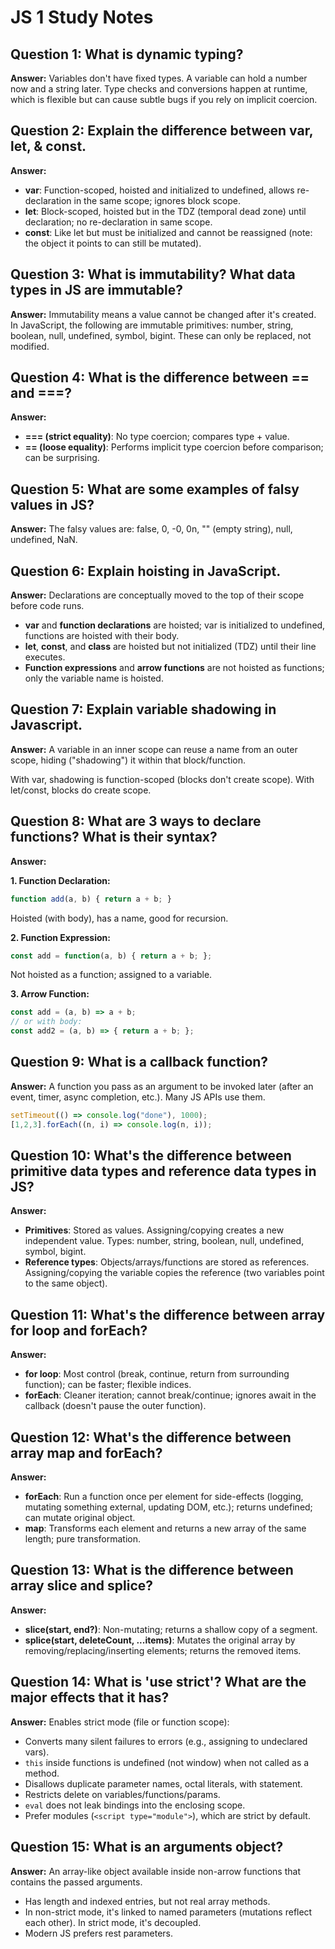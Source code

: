 # JS 1 Study Notes

## Question 1: What is dynamic typing?

**Answer:** Variables don't have fixed types. A variable can hold a number now and a string later. Type checks and conversions happen at runtime, which is flexible but can cause subtle bugs if you rely on implicit coercion.

## Question 2: Explain the difference between var, let, & const.

**Answer:** 
- **var**: Function-scoped, hoisted and initialized to undefined, allows re-declaration in the same scope; ignores block scope.
- **let**: Block-scoped, hoisted but in the TDZ (temporal dead zone) until declaration; no re-declaration in same scope.
- **const**: Like let but must be initialized and cannot be reassigned (note: the object it points to can still be mutated).

## Question 3: What is immutability? What data types in JS are immutable?

**Answer:** Immutability means a value cannot be changed after it's created. In JavaScript, the following are immutable primitives: number, string, boolean, null, undefined, symbol, bigint. These can only be replaced, not modified.

## Question 4: What is the difference between == and ===?

**Answer:** 
- **=== (strict equality)**: No type coercion; compares type + value.
- **== (loose equality)**: Performs implicit type coercion before comparison; can be surprising.

## Question 5: What are some examples of falsy values in JS?

**Answer:** The falsy values are: false, 0, -0, 0n, "" (empty string), null, undefined, NaN.

## Question 6: Explain hoisting in JavaScript.

**Answer:** Declarations are conceptually moved to the top of their scope before code runs.

- **var** and **function declarations** are hoisted; var is initialized to undefined, functions are hoisted with their body.
- **let**, **const**, and **class** are hoisted but not initialized (TDZ) until their line executes.
- **Function expressions** and **arrow functions** are not hoisted as functions; only the variable name is hoisted.

## Question 7: Explain variable shadowing in Javascript.

**Answer:** A variable in an inner scope can reuse a name from an outer scope, hiding ("shadowing") it within that block/function.

With var, shadowing is function-scoped (blocks don't create scope). With let/const, blocks do create scope.

## Question 8: What are 3 ways to declare functions? What is their syntax?

**Answer:** 

**1. Function Declaration:**
```js
function add(a, b) { return a + b; }
```
Hoisted (with body), has a name, good for recursion.

**2. Function Expression:**
```js
const add = function(a, b) { return a + b; };
```
Not hoisted as a function; assigned to a variable.

**3. Arrow Function:**
```js
const add = (a, b) => a + b;
// or with body:
const add2 = (a, b) => { return a + b; };
```

## Question 9: What is a callback function?

**Answer:** A function you pass as an argument to be invoked later (after an event, timer, async completion, etc.). Many JS APIs use them.

```js
setTimeout(() => console.log("done"), 1000);
[1,2,3].forEach((n, i) => console.log(n, i));
```

## Question 10: What's the difference between primitive data types and reference data types in JS?

**Answer:** 
- **Primitives**: Stored as values. Assigning/copying creates a new independent value. Types: number, string, boolean, null, undefined, symbol, bigint.
- **Reference types**: Objects/arrays/functions are stored as references. Assigning/copying the variable copies the reference (two variables point to the same object).

## Question 11: What's the difference between array for loop and forEach?

**Answer:** 
- **for loop**: Most control (break, continue, return from surrounding function); can be faster; flexible indices.
- **forEach**: Cleaner iteration; cannot break/continue; ignores await in the callback (doesn't pause the outer function).

## Question 12: What's the difference between array map and forEach?

**Answer:** 
- **forEach**: Run a function once per element for side-effects (logging, mutating something external, updating DOM, etc.); returns undefined; can mutate original object.
- **map**: Transforms each element and returns a new array of the same length; pure transformation.

## Question 13: What is the difference between array slice and splice?

**Answer:** 
- **slice(start, end?)**: Non-mutating; returns a shallow copy of a segment.
- **splice(start, deleteCount, ...items)**: Mutates the original array by removing/replacing/inserting elements; returns the removed items.

## Question 14: What is 'use strict'? What are the major effects that it has?

**Answer:** Enables strict mode (file or function scope):

- Converts many silent failures to errors (e.g., assigning to undeclared vars).
- `this` inside functions is undefined (not window) when not called as a method.
- Disallows duplicate parameter names, octal literals, with statement.
- Restricts delete on variables/functions/params.
- `eval` does not leak bindings into the enclosing scope.
- Prefer modules (`<script type="module">`), which are strict by default.

## Question 15: What is an arguments object?

**Answer:** An array-like object available inside non-arrow functions that contains the passed arguments.

- Has length and indexed entries, but not real array methods.
- In non-strict mode, it's linked to named parameters (mutations reflect each other). In strict mode, it's decoupled.
- Modern JS prefers rest parameters.
